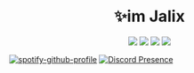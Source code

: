 
 
ㅤㅤㅤㅤㅤㅤㅤㅤㅤㅤㅤㅤㅤ<h1 align="center">✨im Jalix</h1>
<p align="center">
 <a href="https://discord.com/users/579097026424209579" target"blank_"><img src="https://img.shields.io/badge/Discord%20-7289DA.svg?&style=for-the-badge&logo=discord&logoColor=white"></a>       
  <a href="https://www.github.com/imJalix" target"blank_"><img src="https://img.shields.io/badge/GitHub%20-191717.svg?&style=for-the-badge&logo=github&logoColor=white"></a>
  <a href="https://open.spotify.com/user/kylieclayton-nz" target"blank_"><img src="https://img.shields.io/badge/Spotify%20-1ed760.svg?&style=for-the-badge&logo=spotify&logoColor=white"></a>
 <a href="https://www.instagram.com/imjalix" target"blank_"><img src="https://img.shields.io/badge/INSTAGRAM%20-DC3175.svg?&style=for-the-badge&logo=instagram&logoColor=white"></a>
  

  [![spotify-github-profile](https://spotify-github-profile.vercel.app/api/view?uid=kylieclayton-nz&cover_image=true&theme=default&bar_color=53b14f&bar_color_cover=false)](https://spotify-github-profile.vercel.app/api/view?uid=kylieclayton-nz&redirect=true)
[![Discord Presence](https://lanyard-profile-readme.vercel.app/api/579097026424209579)](https://discord.com/users/579097026424209579)



